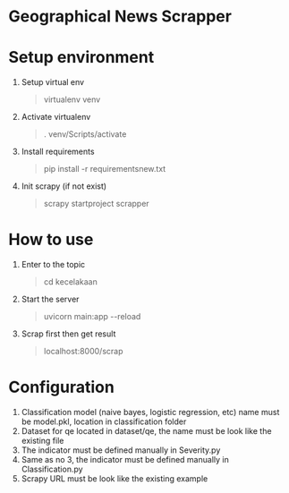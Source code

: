 # Geographical News Scrapper

# Setup environment

1. Setup virtual env

   > virtualenv venv

2. Activate virtualenv

   > . venv/Scripts/activate

3. Install requirements

   > pip install -r requirementsnew.txt

4. Init scrapy (if not exist)
   > scrapy startproject scrapper

# How to use

1. Enter to the topic
   > cd kecelakaan
2. Start the server
   > uvicorn main:app --reload
3. Scrap first then get result
   > localhost:8000/scrap

# Configuration

1. Classification model (naive bayes, logistic regression, etc) name must be model.pkl, location in classification folder
2. Dataset for qe located in dataset/qe, the name must be look like the existing file
3. The indicator must be defined manually in Severity.py
4. Same as no 3, the indicator must be defined manually in Classification.py
5. Scrapy URL must be look like the existing example

